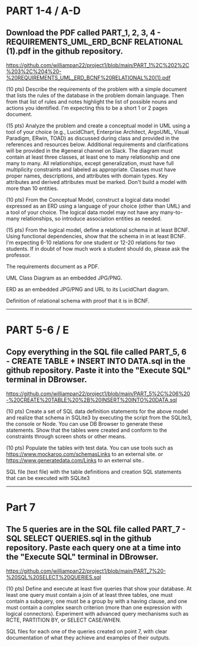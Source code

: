 # PART 1-4 / A-D 

## Download the PDF called PART_1, 2, 3, 4 - REQUIREMENTS_UML_ERD_BCNF RELATIONAL (1).pdf in the github repository. 

https://github.com/williampan22/project1/blob/main/PART_1%2C%202%2C%203%2C%204%20-%20REQUIREMENTS_UML_ERD_BCNF%20RELATIONAL%20(1).pdf

(10 pts) Describe the requirements of the problem with a simple document that lists the rules of the database in the problem domain language. Then from that list of rules and notes highlight the list of possible nouns and actions you identified. I'm expecting this to be a short 1 or 2 pages document.

(15 pts) Analyze the problem and create a conceptual model in UML using a tool of your choice (e.g., LucidChart, Enterprise Architect, ArgoUML, Visual Paradigm, ERwin, TOAD) as discussed during class and provided in the references and resources below. Additional requirements and clarifications will be provided in the #general channel on Slack. The diagram must contain at least three classes, at least one to many relationship and one many to many. All relationships, except generalization, must have full multiplicity constraints and labeled as appropriate. Classes must have proper names, descriptions, and attributes with domain types. Key attributes and derived attributes must be marked. Don't build a model with more than 10 entities.

(10 pts) From the Conceptual Model, construct a logical data model expressed as an ERD using a language of your choice (other than UML) and a tool of your choice. The logical data model may not have any many-to-many relationships, so introduce association entities as needed.

(15 pts) From the logical model, define a relational schema in at least BCNF. Using functional dependencies, show that the schema in in at least BCNF. I'm expecting 6-10 relations for one student or 12-20 relations for two students. If in doubt of how much work a student should do, please ask the professor.

The requirements document as a PDF.

UML Class Diagram as an embedded JPG/PNG.

ERD as an embedded JPG/PNG and URL to its LucidChart diagram.

Definition of relational schema with proof that it is in BCNF.

--------------------------------------------------------------------------
# PART 5-6 / E

## Copy everything in the SQL file called PART_5, 6 - CREATE TABLE + INSERT INTO DATA.sql in the github repository. Paste it into the "Execute SQL" terminal in DBrowser. 

https://github.com/williampan22/project1/blob/main/PART_5%2C%206%20-%20CREATE%20TABLE%20%2B%20INSERT%20INTO%20DATA.sql

(10 pts) Create a set of SQL data definition statements for the above model and realize that schema in SQLite3 by executing the script from the SQLite3, the console or Node. You can use DB Browser to generate these statements. Show that the tables were created and conform to the constraints through screen shots or other means.

(10 pts) Populate the tables with test data. You can use tools such as https://www.mockaroo.com/schemasLinks to an external site. or  https://www.generatedata.com/Links to an external site..

SQL file (text file) with the table definitions and creation SQL statements that can be executed with SQLite3

--------------------------------------------------------------------------
# Part 7

## The 5 queries are in the SQL file called PART_7 - SQL SELECT QUERIES.sql in the github repository. Paste each query one at a time into the "Execute SQL" terminal in DBrowser.

https://github.com/williampan22/project1/blob/main/PART_7%20-%20SQL%20SELECT%20QUERIES.sql

(10 pts) Define and execute at least five queries that show your database. At least one query must contain a join of at least three tables, one must contain a subquery, one must be a group by with a having clause, and one must contain a complex search criterion (more than one expression with logical connectors). Experiment with advanced query mechanisms such as RCTE, PARTITION BY, or SELECT CASE/WHEN.

SQL files for each one of the queries created on point 7, with clear documentation of what they achieve and examples of their outputs.


